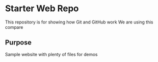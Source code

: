 # Starter Web Repo

This repository is for showing how Git and GitHub work
We are using this compare

## Purpose

Sample website with plenty of files for demos